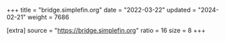 +++
title = "bridge.simplefin.org"
date = "2022-03-22"
updated = "2024-02-21"
weight = 7686

[extra]
source = "https://bridge.simplefin.org"
ratio = 16
size = 8
+++
